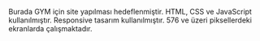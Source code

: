 Burada GYM için site yapılması hedeflenmiştir. HTML, CSS ve JavaScript kullanılmıştır. Responsive tasarım kullanılmıştır. 576 ve üzeri piksellerdeki ekranlarda çalışmaktadır.
